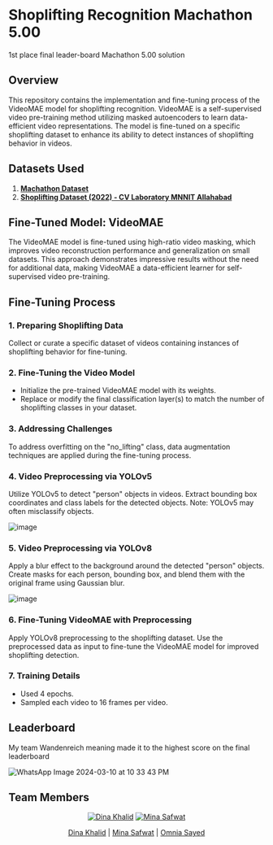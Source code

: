 # Shoplifting Recognition Machathon 5.00 
1st place final leader-board Machathon 5.00 solution

## Overview

This repository contains the implementation and fine-tuning process of the VideoMAE model for shoplifting recognition. VideoMAE is a self-supervised video pre-training method utilizing masked autoencoders to learn data-efficient video representations. The model is fine-tuned on a specific shoplifting dataset to enhance its ability to detect instances of shoplifting behavior in videos.

## Datasets Used

1. **[Machathon Dataset](https://drive.google.com/drive/folders/1LbV_sHKRhJ1LYq-UUmPkFgM-MEp9qURO)**
2. **[Shoplifting Dataset (2022) - CV Laboratory MNNIT Allahabad](https://data.mendeley.com/datasets/r3yjf35hzr/2)**

## Fine-Tuned Model: VideoMAE

The VideoMAE model is fine-tuned using high-ratio video masking, which improves video reconstruction performance and generalization on small datasets. This approach demonstrates impressive results without the need for additional data, making VideoMAE a data-efficient learner for self-supervised video pre-training.

## Fine-Tuning Process

### 1. Preparing Shoplifting Data

Collect or curate a specific dataset of videos containing instances of shoplifting behavior for fine-tuning.

### 2. Fine-Tuning the Video Model

- Initialize the pre-trained VideoMAE model with its weights.
- Replace or modify the final classification layer(s) to match the number of shoplifting classes in your dataset.

### 3. Addressing Challenges

To address overfitting on the "no_lifting" class, data augmentation techniques are applied during the fine-tuning process.

### 4. Video Preprocessing via YOLOv5

Utilize YOLOv5 to detect "person" objects in videos. Extract bounding box coordinates and class labels for the detected objects. Note: YOLOv5 may often misclassify objects.

![image](https://github.com/dina-khalid/Shoplifting_Recognition_Mach5.0/assets/69371669/c195034d-cfb5-463a-b9bd-61efdc246851)


### 5. Video Preprocessing via YOLOv8

Apply a blur effect to the background around the detected "person" objects. Create masks for each person, bounding box, and blend them with the original frame using Gaussian blur.

![image](https://github.com/dina-khalid/Shoplifting_Recognition_Mach5.0/assets/69371669/0029eac1-4bdc-47e7-89c0-ff78438eecd0)

### 6. Fine-Tuning VideoMAE with Preprocessing

Apply YOLOv8 preprocessing to the shoplifting dataset. Use the preprocessed data as input to fine-tune the VideoMAE model for improved shoplifting detection.


### 7. Training Details

- Used 4 epochs.
- Sampled each video to 16 frames per video.


## Leaderboard
My team Wandenreich meaning made it to the highest score on the final leaderboard 

![WhatsApp Image 2024-03-10 at 10 33 43 PM](https://github.com/dina-khalid/Shoplifting_Recognition_Mach5.0/assets/69371669/538b7f9f-10fd-4671-b338-0af27e8b75fd)


## Team Members

<div align="center">

[![Dina Khalid](https://github.com/dina-khalid.png?size=100)](https://github.com/dina-khalid) [![Mina Safwat](https://github.com/mena5800.png?size=100)](https://github.com/mena5800) 


[Dina Khalid](https://github.com/dina-khalid) | [Mina Safwat](https://github.com/mena5800) | [Omnia Sayed](https://github.com/omniaSayed)

</div>



